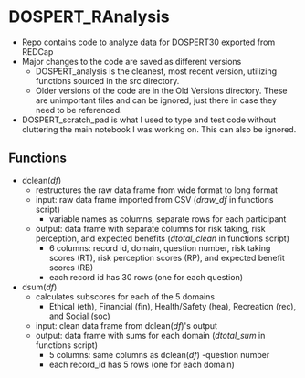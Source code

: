 # DOSPERT_RAnalysis
- Repo contains code to analyze data for DOSPERT30 exported from REDCap
- Major changes to the code are saved as different versions
  - DOSPERT_analysis is the cleanest, most recent version, utilizing functions sourced in the src directory.
  - Older versions of the code are in the Old Versions directory. These are unimportant files and can be ignored, just there in case they need to be referenced.
- DOSPERT_scratch_pad is what I used to type and test code without cluttering the main notebook I was working on. This can also be ignored.

## Functions
- dclean(*df*) 
  - restructures the raw data frame from wide format to long format
  - input: raw data frame imported from CSV (*draw_df* in functions script)
    - variable names as columns, separate rows for each participant
  - output: data frame with separate columns for risk taking, risk perception, and expected benefits (*dtotal_clean* in functions script)
    - 6 columns: record id, domain, question number, risk taking scores (RT), risk perception scores (RP), and expected benefit scores (RB)
    - each record id has 30 rows (one for each question)
- dsum(*df*)
  - calculates subscores for each of the 5 domains
    - Ethical (eth), Financial (fin), Health/Safety (hea), Recreation (rec), and Social (soc)
  - input: clean data frame from dclean(*df*)'s output
  - output: data frame with sums for each domain (*dtotal_sum* in functions script)
    - 5 columns: same columns as dclean(*df*) -question number
    - each record_id has 5 rows (one for each domain)

